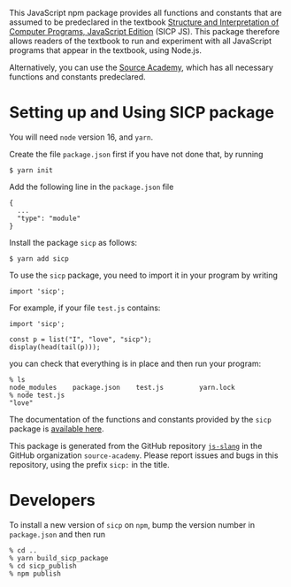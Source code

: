 This JavaScript npm package provides all functions and constants that are assumed to be predeclared in the textbook [Structure and Interpretation of Computer Programs, JavaScript Edition](https://sourceacademy.org/sicpjs) (SICP JS). This package therefore allows readers of the textbook to run and experiment with all JavaScript programs that appear in the textbook, using Node.js.

Alternatively, you can use the [Source Academy](https://sourceacademy.org), which has all necessary functions and constants predeclared.

Setting up and Using SICP package
=================================

You will need `node` version 16, and `yarn`.

Create the file `package.json` first if you have not done that, by running
``` {.}
$ yarn init
```
Add the following line in the `package.json` file
``` {.}
{
  ...
  "type": "module"
}  
```
Install the package `sicp` as follows:
``` {.}
$ yarn add sicp
```
To use the `sicp` package, you need to import it in your program by writing
``` {.}
import 'sicp';
```
For example, if your file `test.js` contains:
``` {.}
import 'sicp';

const p = list("I", "love", "sicp");
display(head(tail(p)));
```
you can check that everything is in place and then run your program:
```
% ls
node_modules    package.json    test.js         yarn.lock
% node test.js
"love"
```
The documentation of the functions and constants provided by the `sicp` package is
[available here](https://docs.sourceacademy.org/source_4/global.html).

This package is generated from the GitHub repository [`js-slang`](https://github.com/source-academy/js-slang) in the GitHub organization `source-academy`. Please report issues and bugs in this repository, using the prefix `sicp:` in the title.

Developers
==========

To install a new version of `sicp` on `npm`, bump
the version number in `package.json` and then run
```
% cd ..
% yarn build_sicp_package
% cd sicp_publish
% npm publish
```
